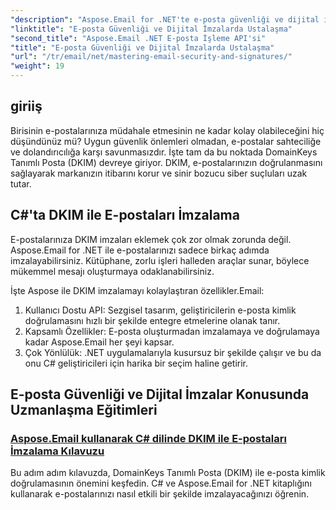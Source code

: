 ```yaml
---
"description": "Aspose.Email for .NET'te e-posta güvenliği ve dijital imza tekniklerini öğrenin. C# dilinde DKIM imzalama da dahil olmak üzere adım adım eğitimleri inceleyin."
"linktitle": "E-posta Güvenliği ve Dijital İmzalarda Ustalaşma"
"second_title": "Aspose.Email .NET E-posta İşleme API'si"
"title": "E-posta Güvenliği ve Dijital İmzalarda Ustalaşma"
"url": "/tr/email/net/mastering-email-security-and-signatures/"
"weight": 19
---
```


## giriiş 

Birisinin e-postalarınıza müdahale etmesinin ne kadar kolay olabileceğini hiç düşündünüz mü? Uygun güvenlik önlemleri olmadan, e-postalar sahteciliğe ve dolandırıcılığa karşı savunmasızdır. İşte tam da bu noktada DomainKeys Tanımlı Posta (DKIM) devreye giriyor. DKIM, e-postalarınızın doğrulanmasını sağlayarak markanızın itibarını korur ve sinir bozucu siber suçluları uzak tutar.  

## C#'ta DKIM ile E-postaları İmzalama  

E-postalarınıza DKIM imzaları eklemek çok zor olmak zorunda değil. Aspose.Email for .NET ile e-postalarınızı sadece birkaç adımda imzalayabilirsiniz. Kütüphane, zorlu işleri halleden araçlar sunar, böylece mükemmel mesajı oluşturmaya odaklanabilirsiniz.  

İşte Aspose ile DKIM imzalamayı kolaylaştıran özellikler.Email:  

1. Kullanıcı Dostu API: Sezgisel tasarım, geliştiricilerin e-posta kimlik doğrulamasını hızlı bir şekilde entegre etmelerine olanak tanır.  
2. Kapsamlı Özellikler: E-posta oluşturmadan imzalamaya ve doğrulamaya kadar Aspose.Email her şeyi kapsar.  
3. Çok Yönlülük: .NET uygulamalarıyla kusursuz bir şekilde çalışır ve bu da onu C# geliştiricileri için harika bir seçim haline getirir.

## E-posta Güvenliği ve Dijital İmzalar Konusunda Uzmanlaşma Eğitimleri
### [Aspose.Email kullanarak C# dilinde DKIM ile E-postaları İmzalama Kılavuzu](./guide-to-signing-emails-with-dkim/)
Bu adım adım kılavuzda, DomainKeys Tanımlı Posta (DKIM) ile e-posta kimlik doğrulamasının önemini keşfedin. C# ve Aspose.Email for .NET kitaplığını kullanarak e-postalarınızı nasıl etkili bir şekilde imzalayacağınızı öğrenin.